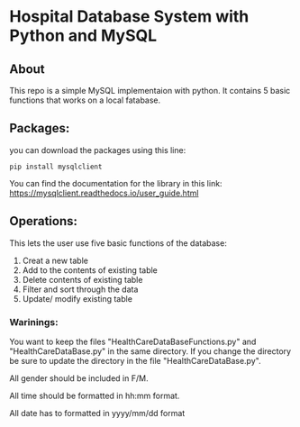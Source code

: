 # Hospital Database System with Python and MySQL

## About
This repo is a simple MySQL implementaion with python. It contains 5 basic functions that works on a local fatabase.

## Packages:

you can download the packages using this line:
```
pip install mysqlclient
```

You can find the documentation for the library in this link: https://mysqlclient.readthedocs.io/user_guide.html

## Operations:

This lets the user use five basic functions of the database:

1. Creat a new table
2. Add to the contents of existing table
3. Delete contents of existing table
4. Filter and sort through the data
5. Update/ modify existing table

### Warinings:
You want to keep the files "HealthCareDataBaseFunctions.py" and "HealthCareDataBase.py" in the same directory. If you change the directory be sure to update the directory in the file "HealthCareDataBase.py".

All gender should be included in F/M.

All time should be formatted in hh:mm format.

All date has to formatted in yyyy/mm/dd format
